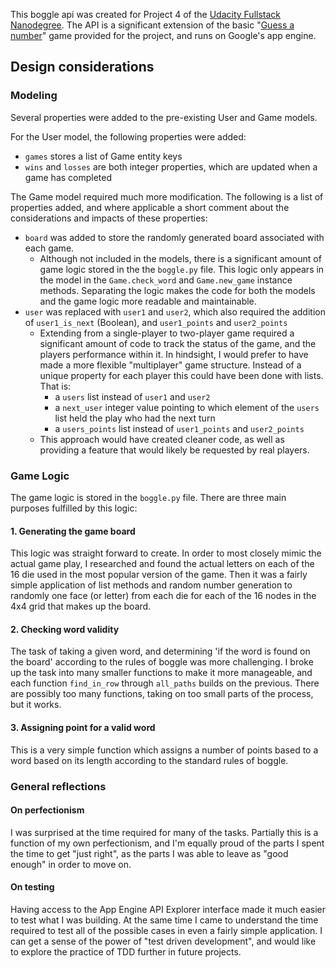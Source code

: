 
This boggle api was created for Project 4 of the [Udacity Fullstack Nanodegree](https://www.udacity.com/degrees/full-stack-web-developer-nanodegree--nd004). The API is a significant extension of the basic "[Guess a number](https://github.com/udacity/FSND-P4-Design-A-Game/tree/master/Skeleton%20Project%20Guess-a-Number)" game provided for the project, and runs on Google's app engine. 

## Design considerations

### Modeling

Several properties were added to the pre-existing User and Game models. 

For the User model, the following properties were added:
- `games` stores a list of Game entity keys
- `wins` and `losses` are both integer properties, which are updated when a game has completed

The Game model required much more modification. The following is a list of properties added, and where applicable a short comment about the considerations and impacts of these properties:
- `board` was added to store the randomly generated board associated with each game. 
    + Although not included in the models, there is a significant amount of game logic stored in the the `boggle.py` file. This logic only appears in the model in the `Game.check_word` and `Game.new_game` instance methods. Separating the logic makes the code for both the models and the game logic more readable and maintainable. 
- `user` was replaced with `user1` and `user2`, which also required the addition of `user1_is_next` (Boolean), and `user1_points` and `user2_points`
    + Extending from a single-player to two-player game required a significant amount of code to track the status of the game, and the players performance within it. In hindsight, I would prefer to have made a more flexible "multiplayer" game structure. Instead of a unique property for each player this could have been done with lists. That is:
        * a `users` list instead of `user1` and `user2`
        * a `next_user` integer value pointing to which element of the `users` list held the play who had the next turn
        * a `users_points` list instead of `user1_points` and `user2_points`
    + This approach would have created cleaner code, as well as providing a feature that would likely be requested by real players.

### Game Logic

The game logic is stored in the `boggle.py` file. There are three main purposes fulfilled by this logic:

#### 1. Generating the game board

This logic was straight forward to create. In order to most closely mimic the actual game play, I researched and found the actual letters on each of the 16 die used in the most popular version of the game. Then it was a fairly simple application of list methods and random number generation to randomly one face (or letter) from each die for each of the 16 nodes in the 4x4 grid that makes up the board. 

#### 2. Checking word validity

The task of taking a given word, and determining 'if the word is found on the board' according to the rules of boggle was more challenging. I broke up the task into many smaller functions to make it more manageable, and each function `find_in_row` through `all_paths` builds on the previous. There are possibly too many functions, taking on too small parts of the process, but it works. 


#### 3. Assigning point for a valid word

This is a very simple function which assigns a number of points based to a word based on its length
according to the standard rules of boggle. 

### General reflections 

#### On perfectionism

I was surprised at the time required for many of the tasks. Partially this is a function of my own perfectionism, and I'm equally proud of the parts I spent the time to get "just right", as the parts I was able to leave as "good enough" in order to move on.  

#### On testing

Having access to the App Engine API Explorer interface made it much easier to test what I was building. At the same time I came to understand the time required to test all of the possible cases in even a fairly simple application. I can get a sense of the power of "test driven development", and would like to explore the practice of TDD further in future projects. 